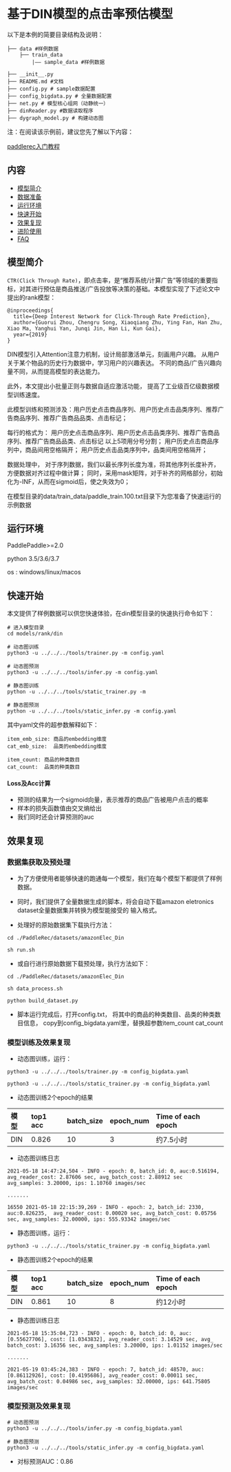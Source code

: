 # 基于DIN模型的点击率预估模型
以下是本例的简要目录结构及说明： 

```
├── data #样例数据
    ├── train_data
        |—— sample_data #样例数据

├── __init__.py
├── README.md #文档
├── config.py # sample数据配置
├── config_bigdata.py # 全量数据配置
├── net.py # 模型核心组网（动静统一）
├── dinReader.py #数据读取程序
├── dygraph_model.py # 构建动态图
```

注：在阅读该示例前，建议您先了解以下内容：

[paddlerec入门教程](https://github.com/PaddlePaddle/PaddleRec/blob/master/README.md)

## 内容

- [模型简介](#模型简介)
- [数据准备](#数据准备)
- [运行环境](#运行环境)
- [快速开始](#快速开始)
- [效果复现](#效果复现)
- [进阶使用](#进阶使用)
- [FAQ](#FAQ)

## 模型简介
`CTR(Click Through Rate)`，即点击率，是“推荐系统/计算广告”等领域的重要指标，对其进行预估是商品推送/广告投放等决策的基础。本模型实现了下述论文中提出的rank模型：

```text
@inproceedings{
  title={Deep Interest Network for Click-Through Rate Prediction},
  author={Guorui Zhou, Chengru Song, Xiaoqiang Zhu, Ying Fan, Han Zhu, Xiao Ma, Yanghui Yan, Junqi Jin, Han Li, Kun Gai},
  year={2019}
}
```

DIN模型引入Attention注意力机制，设计局部激活单元，刻画用户兴趣。
从用户关于某个物品的历史行为数据中，学习用户的兴趣表达。
不同的商品/广告兴趣向量不同，从而提高模型的表达能力。

此外，本文提出小批量正则与数据自适应激活功能，
提高了工业级百亿级数据模型训练速度。


此模型训练和预测涉及：用户历史点击商品序列、用户历史点击品类序列、推荐广告商品序列、推荐广告商品品类、点击标记；

每行的格式为：
用户历史点击商品序列、用户历史点击品类序列、推荐广告商品序列、推荐广告商品品类、点击标记
以上5项用分号分割；
用户历史点击商品序列中，商品间用空格隔开；
用户历史点击品类序列中，品类间用空格隔开；

数据处理中，
对于序列数据，我们以最长序列长度为准，将其他序列长度补齐，方便数据对齐过程中做计算；
同时，采用mask矩阵，对于补齐的网格部分，初始化为-INF，从而在sigmoid后，使之失效为0；

在模型目录的data/train_data/paddle_train.100.txt目录下为您准备了快速运行的示例数据

## 运行环境
PaddlePaddle>=2.0

python 3.5/3.6/3.7

os : windows/linux/macos 

## 快速开始
本文提供了样例数据可以供您快速体验，在din模型目录的快速执行命令如下： 
```
# 进入模型目录
cd models/rank/din 

# 动态图训练
python3 -u ../../../tools/trainer.py -m config.yaml 

# 动态图预测
python3 -u ../../../tools/infer.py -m config.yaml 

# 静态图训练
python -u ../../../tools/static_trainer.py -m 

# 静态图预测
python -u ../../../tools/static_infer.py -m config.yaml 
```


其中yaml文件的超参数解释如下：
```
item_emb_size: 商品的embedding维度
cat_emb_size:  品类的embedding维度

item_count: 商品的种类数目
cat_count:  品类的种类数目
```

#### Loss及Acc计算
- 预测的结果为一个sigmoid向量，表示推荐的商品广告被用户点击的概率
- 样本的损失函数值由交叉熵给出
- 我们同时还会计算预测的auc

## 效果复现

### 数据集获取及预处理

- 为了方便使用者能够快速的跑通每一个模型，我们在每个模型下都提供了样例数据。

- 同时，我们提供了全量数据生成的脚本，将会自动下载amazon eletronics dataset全量数据集并转换为模型能接受的
输入格式。

- 处理好的原始数据集下载执行方法：

```
cd ./PaddleRec/datasets/amazonElec_Din

sh run.sh
```

- 或自行进行原始数据下载预处理，执行方法如下：
```
cd ./PaddleRec/datasets/amazonElec_Din

sh data_process.sh

python build_dataset.py
```

- 脚本运行完成后，打开config.txt，
将其中的商品的种类数目、品类的种类数目信息，
copy到config_bigdata.yaml里，替换超参数item_count cat_count  

### 模型训练及效果复现
- 动态图训练，运行：
```
python3 -u ../../../tools/trainer.py -m config_bigdata.yaml

python3 -u ../../../tools/static_trainer.py -m config_bigdata.yaml
```

- 动态图训练2个epoch的结果

| 模型 | top1 acc | batch_size | epoch_num| Time of each epoch| 
| :------| :------ | :------ | :------| :------ | 
| DIN | 0.826 | 10 | 3 | 约7.5小时 | 

- 动态图训练日志
```
2021-05-18 14:47:24,504 - INFO - epoch: 0, batch_id: 0, auc:0.516194,  avg_reader_cost: 2.87606 sec, avg_batch_cost: 2.88912 sec      avg_samples: 3.20000, ips: 1.10760 images/sec

.......

16550 2021-05-18 22:15:39,269 - INFO - epoch: 2, batch_id: 2330, auc:0.826235,  avg_reader_cost: 0.00020 sec, avg_batch_cost: 0.05756       sec, avg_samples: 32.00000, ips: 555.93342 images/sec
```

- 静态图训练，运行：
```
python3 -u ../../../tools/static_trainer.py -m config_bigdata.yaml
```

- 静态图训练2个epoch的结果

| 模型 | top1 acc | batch_size | epoch_num| Time of each epoch| 
| :------| :------ | :------ | :------| :------ | 
| DIN | 0.861 | 10 | 8 | 约12小时 | 

- 静态图训练日志
```
2021-05-18 15:35:04,723 - INFO - epoch: 0, batch_id: 0, auc: [0.55627706], cost: [1.0343832], avg_reader_cost: 3.14529 sec, avg_      batch_cost: 3.16356 sec, avg_samples: 3.20000, ips: 1.01152 images/sec

.......

2021-05-19 03:45:24,383 - INFO - epoch: 7, batch_id: 48570, auc: [0.86112926], cost: [0.4195686], avg_reader_cost: 0.00011 sec, avg_batch_cost: 0.04986 sec, avg_samples: 32.00000, ips: 641.75805 images/sec
```

### 模型预测及效果复现
```
# 动态图预测
python3 -u ../../../tools/infer.py -m config_bigdata.yaml

# 静态图预测
python3 -u ../../../tools/static_infer.py -m config_bigdata.yaml
```
- 对标预测AUC：0.86
